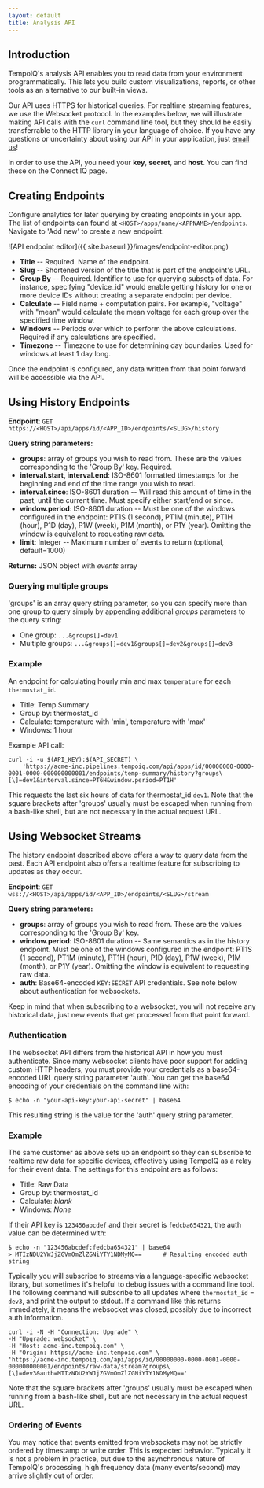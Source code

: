 ```yaml
---
layout: default
title: Analysis API
---
```


## Introduction

TempoIQ's analysis API enables you to read data from your environment programmatically.
This lets you build custom visualizations, reports, or other tools as an alternative to
our built-in views. 

Our API uses HTTPS for historical queries. For realtime streaming features, we use
the Websocket protocol. In the examples below, we will illustrate making API calls with the
`curl` command line tool, but they should be easily transferrable to the HTTP library in your
language of choice. If you have any questions or uncertainty about using our API in your application,
just [email us](mailto:support@tempoiq.com)!

In order to use the API, you need your **key**, **secret**, and **host**. You
can find these on the Connect IQ page.

## Creating Endpoints

Configure analytics for later querying by creating endpoints in your app. The list of endpoints can found at `<HOST>/apps/name/<APPNAME>/endpoints`.
Navigate to 'Add new' to create a new endpoint:

![API endpoint editor]({{ site.baseurl }}/images/endpoint-editor.png)

* **Title** -- Required. Name of the endpoint.
* **Slug** -- Shortened version of the title that is part of the endpoint's URL.
* **Group By** -- Required. Identifier to use for querying subsets of data. For instance, specifying
"device_id" would enable getting history for one or more device IDs without creating a separate endpoint
per device.
* **Calculate** -- Field name + computation pairs. For example, "voltage" with "mean" would calculate the mean voltage
for each group over the specified time window.
* **Windows** -- Periods over which to perform the above calculations. Required if any calculations are specified.
* **Timezone** -- Timezone to use for determining day boundaries. Used for windows at least 1 day long.

Once the endpoint is configured, any data written from that point forward will be accessible via the API.


## Using History Endpoints

**Endpoint**:  `GET https://<HOST>/api/apps/id/<APP_ID>/endpoints/<SLUG>/history`

**Query string parameters:**

* **groups**: array of groups you wish to read from. These are the values corresponding to the 'Group By' key. Required.
* **interval.start, interval.end**: ISO-8601 formatted timestamps for the beginning and end of the time range you wish to read.
* **interval.since**: ISO-8601 duration -- Will read this amount of time in the past, until the current time. Must specify either start/end or since.
* **window.period**: ISO-8601 duration -- Must be one of the windows configured in the endpoint: PT1S (1 second), PT1M (minute), PT1H (hour), P1D (day), P1W (week), P1M (month), or P1Y (year). Omitting the window is equivalent to requesting raw data.
* **limit**: Integer -- Maximum number of events to return (optional, default=1000)

**Returns:** JSON object with *events* array

### Querying multiple groups

'groups' is an array query string parameter, so you can specify more than one group 
to query simply by appending additional *groups* parameters to the query string:

- One group: `...&groups[]=dev1`
- Multiple groups: `...&groups[]=dev1&groups[]=dev2&groups[]=dev3`

### Example

An endpoint for calculating hourly min and max `temperature` for each `thermostat_id`.

* Title: Temp Summary
* Group by: thermostat_id
* Calculate: temperature with 'min', temperature with 'max'
* Windows: 1 hour

Example API call:

    curl -i -u $(API_KEY):$(API_SECRET) \
        'https://acme-inc.pipelines.tempoiq.com/api/apps/id/00000000-0000-0001-0000-000000000001/endpoints/temp-summary/history?groups\[\]=dev1&interval.since=PT6H&window.period=PT1H'

This requests the last six hours of data for thermostat_id `dev1`. Note that the square brackets after 'groups' usually must be escaped when running from a 
bash-like shell, but are not necessary in the actual request URL.

## Using Websocket Streams

The history endpoint described above offers a way to query data from the past. 
Each API endpoint also offers a realtime feature for subscribing to updates as they occur.

**Endpoint**:  `GET wss://<HOST>/api/apps/id/<APP_ID>/endpoints/<SLUG>/stream`

**Query string parameters:**

* **groups**: array of groups you wish to read from. These are the values corresponding to the 'Group By' key.
* **window.period**: ISO-8601 duration -- Same semantics as in the history endpoint. Must be one of the windows configured in the endpoint: PT1S (1 second), PT1M (minute), PT1H (hour), P1D (day), P1W (week), P1M (month), or P1Y (year). Omitting the window is equivalent to requesting raw data.
* **auth**: Base64-encoded `KEY:SECRET` API credentials. See note below about
authentication for websockets.

Keep in mind that when subscribing to a websocket, you will not receive any 
historical data, just new events that get processed from that point forward.

### Authentication

The websocket API differs from the historical API in how you must authenticate.
Since many websocket clients have poor support for adding custom HTTP headers, you 
must provide your credentials as a base64-encoded URL query string parameter 
'auth'. You can get the base64 encoding of your credentials on the command line 
with:

    $ echo -n "your-api-key:your-api-secret" | base64

This resulting string is the value for the 'auth' query string parameter.

### Example

The same customer as above sets up an endpoint so they can subscribe to realtime
raw data for specific devices, effectively using TempoIQ as a relay for their event
data. The settings for this endpoint are as follows:

* Title: Raw Data
* Group by: thermostat_id
* Calculate: *blank*
* Windows: *None*

If their API key is `123456abcdef` and their secret is `fedcba654321`, the auth 
value can be determined with:

    $ echo -n "123456abcdef:fedcba654321" | base64
    > MTIzNDU2YWJjZGVmOmZlZGNiYTY1NDMyMQ==      # Resulting encoded auth string

Typically you will subscribe to streams via a language-specific websocket library,
but sometimes it's helpful to debug issues with a command line tool. The following 
command will subscribe to all updates where `thermostat_id` = `dev3`, and print the
output to stdout. If a command like this returns immediately, it means the websocket
was closed, possibly due to incorrect auth information.


    curl -i -N -H "Connection: Upgrade" \
    -H "Upgrade: websocket" \
    -H "Host: acme-inc.tempoiq.com" \
    -H "Origin: https://acme-inc.tempoiq.com" \
    'https://acme-inc.tempoiq.com/api/apps/id/00000000-0000-0001-0000-000000000001/endpoints/raw-data/stream?groups\[\]=dev3&auth=MTIzNDU2YWJjZGVmOmZlZGNiYTY1NDMyMQ=='


Note that the square brackets after 'groups' usually must be escaped when running from a bash-like shell, but are not necessary in the actual request URL.

### Ordering of Events

You may notice that events emitted from websockets may not be strictly ordered by 
timestamp or write order.
This is expected behavior. Typically it is not a problem in practice, but due to the asynchronous nature of TempoIQ's processing, high frequency data (many events/second) may arrive slightly out of order.
